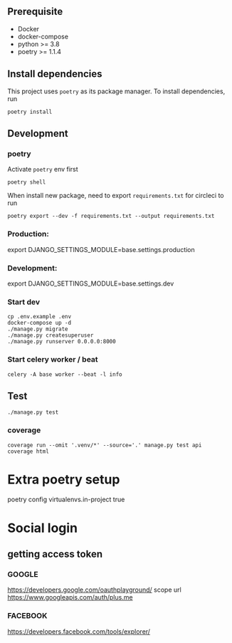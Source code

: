 ## Prerequisite
- Docker
- docker-compose
- python >= 3.8
- poetry >= 1.1.4

## Install dependencies

This project uses `poetry` as its package manager. To install dependencies, run

```
poetry install
```

## Development

### poetry

Activate `poetry` env first

```
poetry shell
```

When install new package, need to export `requirements.txt` for circleci to run

```
poetry export --dev -f requirements.txt --output requirements.txt
```

### Production:
export DJANGO_SETTINGS_MODULE=base.settings.production

### Development:

export DJANGO_SETTINGS_MODULE=base.settings.dev


### Start dev
```
cp .env.example .env
docker-compose up -d
./manage.py migrate
./manage.py createsuperuser
./manage.py runserver 0.0.0.0:8000
```

### Start celery worker / beat
```
celery -A base worker --beat -l info
```

## Test
```
./manage.py test
```

### coverage

```
coverage run --omit '.venv/*' --source='.' manage.py test api
coverage html
```

# Extra poetry setup

poetry config virtualenvs.in-project true

# Social login
## getting access token 
### GOOGLE
https://developers.google.com/oauthplayground/
scope url https://www.googleapis.com/auth/plus.me
### FACEBOOK
https://developers.facebook.com/tools/explorer/